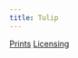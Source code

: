 ```yaml
---
title: Tulip
---
```

[Prints](https://pixels.com/featured/tulip-brady-lane.html)
[Licensing](https://licensing.pixels.com/featured/tulip-brady-lane.html)